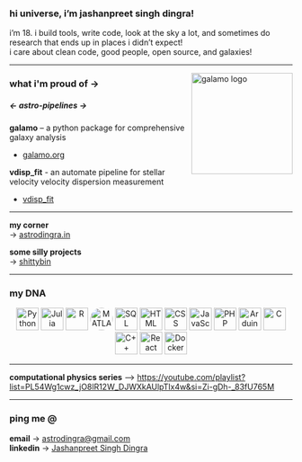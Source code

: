### hi universe, i’m jashanpreet singh dingra!  

i’m 18. i build tools, write code, look at the sky a lot, and sometimes do research that ends up in places i didn’t expect!  
i care about clean code, good people, open source, and galaxies!  

---
<a href="http://www.galamo.org" target="_blank"><img align="right" src="https://avatars.githubusercontent.com/u/204757619?s=400&u=a25bb2e77d2962a299f5bc768628abfe577ce5ed&v=4" alt="galamo logo" width=180px height=180px></a>
### what i'm proud of →  

##### <- astro-pipelines ->

**galamo** – a python package for comprehensive galaxy analysis  <br>
* [galamo.org](https://www.galamo.org)

**vdisp_fit** - an automate pipeline for stellar velocity velocity dispersion measurement <br>
* [vdisp_fit](https://github.com/jsdingra11/vdisp_fit/)

---

**my corner**  
→ [astrodingra.in](https://www.astrodingra.in)  

**some silly projects**  
→ [shittybin](https://github.com/shittybin)  

---

### my DNA

<p align="center">
  <img src="https://cdn.jsdelivr.net/gh/devicons/devicon/icons/python/python-original.svg" alt="Python" width="40" height="40"/>
  <img src="https://cdn.jsdelivr.net/gh/devicons/devicon/icons/julia/julia-original.svg" alt="Julia" width="40" height="40"/>
  <img src="https://cdn.jsdelivr.net/gh/devicons/devicon/icons/r/r-original.svg" alt="R" width="40" height="40"/>
  <img src="https://upload.wikimedia.org/wikipedia/commons/2/21/Matlab_Logo.png" alt="MATLAB" width="40" height="40" style="border-radius: 50%"/>
  <img src="https://cdn.jsdelivr.net/gh/devicons/devicon/icons/mysql/mysql-original.svg" alt="SQL" width="40" height="40"/>
  <img src="https://cdn.jsdelivr.net/gh/devicons/devicon/icons/html5/html5-original.svg" alt="HTML" width="40" height="40"/>
  <img src="https://cdn.jsdelivr.net/gh/devicons/devicon/icons/css3/css3-original.svg" alt="CSS" width="40" height="40"/>
  <img src="https://cdn.jsdelivr.net/gh/devicons/devicon/icons/javascript/javascript-original.svg" alt="JavaScript" width="40" height="40"/>
  <img src="https://cdn.jsdelivr.net/gh/devicons/devicon/icons/php/php-original.svg" alt="PHP" width="40" height="40"/>
  <img src="https://cdn.jsdelivr.net/gh/devicons/devicon/icons/arduino/arduino-original.svg" alt="Arduino" width="40" height="40"/>
  <img src="https://cdn.jsdelivr.net/gh/devicons/devicon/icons/c/c-original.svg" alt="C" width="40" height="40"/>
  <img src="https://cdn.jsdelivr.net/gh/devicons/devicon/icons/cplusplus/cplusplus-original.svg" alt="C++" width="40" height="40"/>
  <img src="https://cdn.jsdelivr.net/gh/devicons/devicon/icons/react/react-original.svg" alt="React" width="40" height="40"/>
  <img src="https://cdn.jsdelivr.net/gh/devicons/devicon/icons/docker/docker-original.svg" alt="Docker" width="40" height="40"/>

</p>  

---

**computational physics series** --> https://youtube.com/playlist?list=PL54Wg1cwz_jO8lR12W_DJWXkAUlpTlx4w&si=Zi-gDh-_83fU765M

---

### ping me @  

**email** → [astrodingra@gmail.com](mailto:astrodingra@gmail.com)  
**linkedin** → [Jashanpreet Singh Dingra](https://www.linkedin.com/in/jashanpreet-singh-dingra-2046b4206/)  
